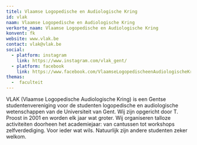 ```yaml
---
titel: Vlaamse Logopedische en Audiologische Kring
id: vlak
naam: Vlaamse Logopedische en Audiologische Kring
verkorte_naam: Vlaamse Logopedische en Audiologische Kring
konvent: fk
website: www.vlak.be
contact: vlak@vlak.be
social:
  - platform: instagram
    link: https://www.instagram.com/vlak_gent/
  - platform: facebook
    link: https://www.facebook.com/VlaamseLogopedischeenAudiologischeKring/
themas:
  -  faculteit
---
```

VLAK (Vlaamse Logopedische Audiologische Kring) is een Gentse studentenvereniging voor de studenten logopedische en audiologische wetenschappen van de Universiteit van Gent.
Wij zijn opgericht door T. Proost in 2001 en worden elk jaar wat groter.
Wij organiseren talloze activiteiten doorheen het academiejaar: van cantussen tot workshops zelfverdediging. Voor ieder wat wils. Natuurlijk zijn andere studenten zeker welkom.
